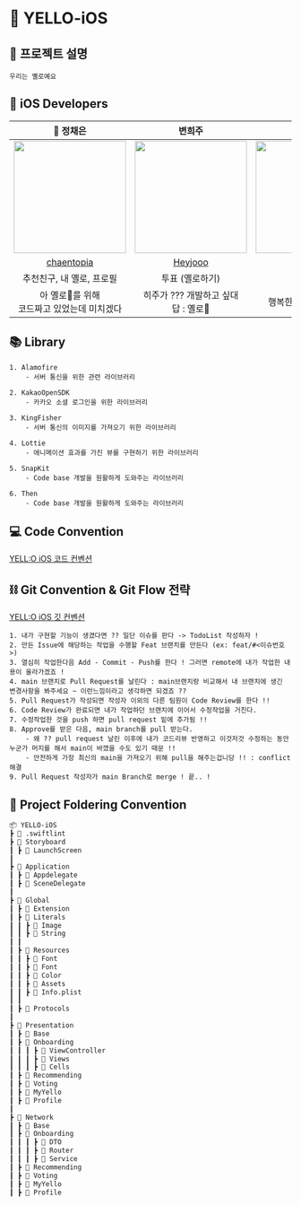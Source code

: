 # 💛 YELLO-iOS
## 📃 프로젝트 설명
~~~
우리는 옐로예요
~~~

## 🍎 iOS Developers
| 👑 정채은 | 변희주 | 이지희 |
| :--------: | :--------: | :--------: |
| <img src="https://github.com/team-yello/YELLO-iOS/assets/109775321/502ca850-21e9-48a4-b43e-4c42d71e582f" width="200px"/> | <img src ="https://github.com/team-yello/YELLO-iOS/assets/109775321/9b8df80b-90fa-49c6-98e6-b87cec4daabc" width = "200px"/> | <img src ="https://github.com/team-yello/YELLO-iOS/assets/109775321/e16d7266-efec-423c-872a-7a07c53275db" width = "200px"/> |
| [chaentopia](https://github.com/chaentopia)  | [Heyjooo](https://github.com/Heyjooo) | [Zoe0929](https://github.com/Zoe0929) |
|  추천친구, 내 옐로, 프로필    |     투표 (옐로하기)      |    온보딩    |
|   아 옐로💛를 위해 <br>코드짜고 있었는데 미치겠다   |   히주가 ??? 개발하고 싶대<br> 답 : 옐로💛   |   행복한 노란색 개발자 💛   |

## 📚 Library
~~~
1. Alamofire
    - 서버 통신을 위한 관련 라이브러리
    
2. KakaoOpenSDK
    - 카카오 소셜 로그인을 위한 라이브러리

3. KingFisher
    - 서버 통신의 이미지를 가져오기 위한 라이브러리
    
4. Lottie
    - 애니메이션 효과를 가진 뷰를 구현하기 위한 라이브러리
    
5. SnapKit
    - Code base 개발을 원활하게 도와주는 라이브러리
    
6. Then
    - Code base 개발을 원활하게 도와주는 라이브러리
~~~

## 💻 Code Convention
[YELL:O iOS 코드 컨벤션](https://yell0.notion.site/Code-Convention-e3fb634583164b3eb50c6619244e7e06?pvs=4)

## ⛓️ Git Convention & Git Flow 전략
[YELL:O iOS 깃 컨벤션](https://yell0.notion.site/Git-Convention-39827d257d644bb2ace6ffcf16d41031?pvs=4)
~~~ 
1. 내가 구현할 기능이 생겼다면 ?? 일단 이슈를 판다 -> TodoList 작성하자 !
2. 만든 Issue에 해당하는 작업을 수행할 Feat 브랜치를 만든다 (ex: feat/#<이슈번호>)
3. 열심히 작업한다음 Add - Commit - Push를 한다 ! 그러면 remote에 내가 작업한 내용이 올라가겠죠 !
4. main 브랜치로 Pull Request를 날린다 : main브랜치랑 비교해서 내 브랜치에 생긴 변경사항을 봐주세요 ~ 이런느낌이라고 생각하면 되겠죠 ?? 
5. Pull Request가 작성되면 작성자 이외의 다른 팀원이 Code Review를 한다 !!
6. Code Review가 완료되면 내가 작업하던 브랜치에 이어서 수정작업을 거친다. 
7. 수정작업한 것을 push 하면 pull request 밑에 추가됨 !! 
8. Approve를 받은 다음, main branch를 pull 받는다.
	- 왜 ?? pull request 날린 이후에 내가 코드리뷰 반영하고 이것저것 수정하는 동안 누군가 머지를 해서 main이 바꼈을 수도 있기 때문 !! 
	- 안전하게 가장 최신의 main을 가져오기 위해 pull을 해주는겁니당 !! : conflict 해결
9. Pull Request 작성자가 main Branch로 merge ! 끝.. !
~~~

## 🎁 Project Foldering Convention
```markdown
📦 YELLO-iOS
┣ 📜 .swiftlint
┣ 📂 Storyboard
┃ ┣ 📜 LaunchScreen
┃
┣ 📂 Application
┃ ┣ 📜 Appdelegate
┃ ┣ 📜 SceneDelegate
┃
┣ 📂 Global
┃ ┣ 📂 Extension
┃ ┣ 📂 Literals
┃ ┃ ┣ 📜 Image
┃ ┃ ┣ 📜 String
┃ ┃
┃ ┣ 📂 Resources
┃ ┃ ┣ 📂 Font
┃ ┃ ┣ 📜 Font
┃ ┃ ┣ 📜 Color
┃ ┃ ┣ 📜 Assets
┃ ┃ ┣ 📜 Info.plist
┃ ┃
┃ ┣ 📂 Protocols
┃
┣ 📂 Presentation
┃ ┣ 📂 Base
┃ ┣ 📂 Onboarding
┃ ┃ ┃ ┣ 📜 ViewController
┃ ┃ ┃ ┣ 📜 Views
┃ ┃ ┃ ┣ 📜 Cells
┃ ┣ 📂 Recommending
┃ ┣ 📂 Voting
┃ ┣ 📂 MyYello
┃ ┣ 📂 Profile
┃
┣ 📂 Network
┃ ┣ 📂 Base
┃ ┣ 📂 Onboarding
┃ ┃ ┃ ┣ 📜 DTO
┃ ┃ ┃ ┣ 📜 Router
┃ ┃ ┃ ┣ 📜 Service
┃ ┣ 📂 Recommending
┃ ┣ 📂 Voting
┃ ┣ 📂 MyYello
┃ ┣ 📂 Profile
```

